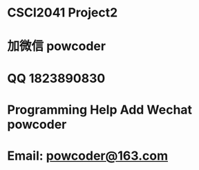 # CSCI2041 Project2
# 加微信 powcoder

# QQ 1823890830

# Programming Help Add Wechat powcoder

# Email: powcoder@163.com

